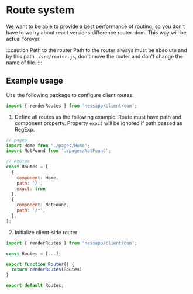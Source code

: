 # Route system

We want to be able to provide a best performance of routing, so you don't have to worry about react versions difference router-dom. This way will be actual forever.

:::caution Path to the router
Path to the router always must be absolute and by this path `./src/router.js`, don't move the router and don't change the name of file.
:::

## Example usage

Use the following package to configure client routes.

```jsx title='Use this rendering engine to render'
import { renderRoutes } from 'nessapp/client/dom';
```

1. Define all routes as the following example. Route must have path and component property. Property `exact` will be ignored if path passed as RegExp.

```jsx
// pages
import Home from './pages/Home';
import NotFound from './pages/NotFound';

// Routes
const Routes = [
  {
    component: Home,
    path: '/',
    exact: true
  },
  {
    component: NotFound,
    path: '/*',
  },
];
```

2. Initialize client-side router

```jsx
import { renderRoutes } from 'nessapp/client/dom';

const Routes = [...];

export function Router() {
  return renderRoutes(Routes)
}

export default Routes;
```
